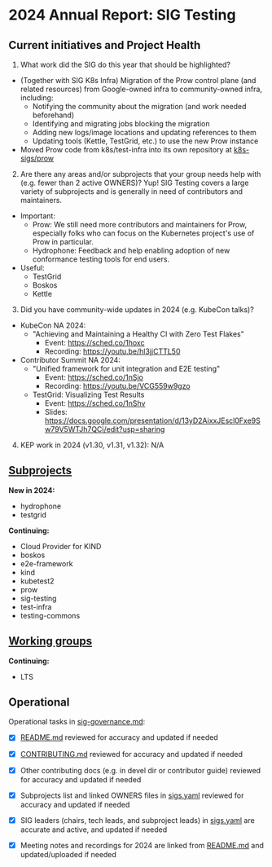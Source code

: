 # 2024 Annual Report: SIG Testing

## Current initiatives and Project Health

1. What work did the SIG do this year that should be highlighted?
- (Together with SIG K8s Infra) Migration of the Prow control plane (and related resources) from Google-owned infra to community-owned infra, including:
  - Notifying the community about the migration (and work needed beforehand)
  - Identifying and migrating jobs blocking the migration
  - Adding new logs/image locations and updating references to them
  - Updating tools (Kettle, TestGrid, etc.) to use the new Prow instance
- Moved Prow code from k8s/test-infra into its own repository at [k8s-sigs/prow](https://github.com/kubernetes-sigs/prow)
<!--
   Some example items that might be worth highlighting:
   - Major KEP advancement
   - Important initiatives that aren't tracked via KEPs
   - Paying down significant tech debt
   - Governance and leadership changes
-->

2. Are there any areas and/or subprojects that your group needs help with (e.g. fewer than 2 active OWNERS)?
Yup! SIG Testing covers a large variety of subprojects and is generally in need of contributors and maintainers.
- Important:
  - Prow: We still need more contributors and maintainers for Prow, especially folks who can focus on the Kubernetes project's use of Prow in particular.
  - Hydrophone: Feedback and help enabling adoption of new conformance testing tools for end users.
- Useful:
  - TestGrid
  - Boskos
  - Kettle

3. Did you have community-wide updates in 2024 (e.g. KubeCon talks)?
- KubeCon NA 2024:
  - "Achieving and Maintaining a Healthy CI with Zero Test Flakes"
    - Event: https://sched.co/1hoxc
    - Recording: https://youtu.be/hl3jjCTTL50 
- Contributor Summit NA 2024:
  - "Unified framework for unit integration and E2E testing"
    - Event: https://sched.co/1nSjo
    - Recording: https://youtu.be/VCG559w9gzo
  - TestGrid: Visualizing Test Results
    - Event: https://sched.co/1nShv
    - Slides:
      https://docs.google.com/presentation/d/13yD2AixxJEscl0Fxe9Sw79V5WTJh7QCi/edit?usp=sharing

4. KEP work in 2024 (v1.30, v1.31, v1.32): N/A

## [Subprojects](https://git.k8s.io/community/sig-testing#subprojects)

**New in 2024:**
  - hydrophone
  - testgrid

**Continuing:**
  - Cloud Provider for KIND
  - boskos
  - e2e-framework
  - kind
  - kubetest2
  - prow
  - sig-testing
  - test-infra
  - testing-commons

## [Working groups](https://git.k8s.io/community/sig-testing#working-groups)

**Continuing:**
 - LTS

## Operational

Operational tasks in [sig-governance.md]:
- [x] [README.md] reviewed for accuracy and updated if needed
- [x] [CONTRIBUTING.md] reviewed for accuracy and updated if needed
- [x] Other contributing docs (e.g. in devel dir or contributor guide) reviewed for accuracy and updated if needed
- [x] Subprojects list and linked OWNERS files in [sigs.yaml] reviewed for accuracy and updated if needed
- [x] SIG leaders (chairs, tech leads, and subproject leads) in [sigs.yaml] are accurate and active, and updated if needed
- [x] Meeting notes and recordings for 2024 are linked from [README.md] and updated/uploaded if needed


[CONTRIBUTING.md]: https://git.k8s.io/community/sig-testing/CONTRIBUTING.md
[sig-governance.md]: https://git.k8s.io/community/committee-steering/governance/sig-governance.md
[README.md]: https://git.k8s.io/community/sig-testing/README.md
[sigs.yaml]: https://git.k8s.io/community/sigs.yaml
[devel]: https://git.k8s.io/community/contributors/devel/README.md

